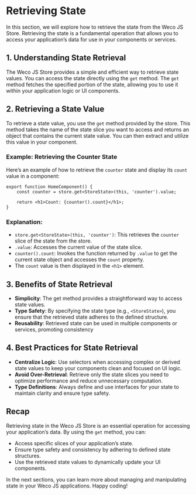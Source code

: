 # Retrieving State

In this section, we will explore how to retrieve the state from the Weco JS Store. Retrieving the state is a fundamental operation that allows you to access your application’s data for use in your components or services.

## 1. Understanding State Retrieval

The Weco JS Store provides a simple and efficient way to retrieve state values. You can access the state directly using the `get` method. The `get` method fetches the specified portion of the state, allowing you to use it within your application logic or UI components.

## 2. Retrieving a State Value

To retrieve a state value, you use the `get` method provided by the store. This method takes the name of the state slice you want to access and returns an object that contains the current state value. You can then extract and utilize this value in your component.

### Example: Retrieving the Counter State

Here’s an example of how to retrieve the `counter` state and display its `count` value in a component:

```tsx
export function HomeComponent() {
    const counter = store.get<StoreState>(this, 'counter').value;

    return <h1>Count: {counter().count}</h1>;
}
```

### Explanation:
* `store.get<StoreState>(this, 'counter')`: This retrieves the `counter` slice of the state from the store.
* `.value`: Accesses the current value of the state slice.
* `counter().count`: Invokes the function returned by `.value` to get the current state object and accesses the `count` property.
* The `count` value is then displayed in the `<h1>` element.

## 3. Benefits of State Retrieval
* **Simplicity**: The get method provides a straightforward way to access state values.
* **Type Safety**: By specifying the state type (e.g., `<StoreState>`), you ensure that the retrieved state adheres to the defined structure.
* **Reusability**: Retrieved state can be used in multiple components or services, promoting consistency

## 4. Best Practices for State Retrieval
* **Centralize Logic**: Use selectors when accessing complex or derived state values to keep your components clean and focused on UI logic.
* **Avoid Over-Retrieval**: Retrieve only the state slices you need to optimize performance and reduce unnecessary computation.
* **Type Definitions**: Always define and use interfaces for your state to maintain clarity and ensure type safety.

## Recap
Retrieving state in the Weco JS Store is an essential operation for accessing your application’s data. By using the `get` method, you can:
* Access specific slices of your application’s state.
* Ensure type safety and consistency by adhering to defined state structures.
* Use the retrieved state values to dynamically update your UI components.

In the next sections, you can learn more about managing and manipulating state in your Weco JS applications. Happy coding!
